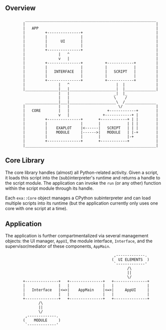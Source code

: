 ## Overview

```
         ___________________________________________________________
        |                                                           |
        |   APP                                                     |
        |         +---------------+                                 |
        |         |               |                                 |
        |         |      UI       |                                 |
        |         |               |                                 |
        |         +---------------+                                 |
        |               |   ^                                       |
        |               v   |                                       |
        |         +---------------+          +------------+         |
        |         |               |          |            |         |
        |         |   INTERFACE   |          |   SCRIPT   |         |
        |         |               |          |            |         |
        |         +---------------+          +------------+         |
        |               |   ^                     |  |              |
        |_______________|___|_____________________|  |______________|
                        |   |                    _|  |_
                        |   |                    \    /
         _______________|___|_____________________\  /______________
        |               |   |                      \/               |
        |   CORE        |   |                 +------------+        |
        |               v   |               +------------+ |        |
        |         +---------------+       +------------+ | |        |
        |         |               |       |            | | |        |
        |         |    EXAPLOT    |<------|   SCRIPT   | | |        |
        |         |    MODULE     |------>|   MODULE   | |-+        |
        |         |               |       |            |-+          |
        |         +---------------+       +------------+            |
        |___________________________________________________________|

```


## Core Library
The core library handles (almost) all Python-related activity. Given a script, it loads this script
into the (sub)interpreter's runtime and returns a handle to the script module. The application can
invoke the `run` (or any other) function within the script module through its handle.

Each `exa::Core` object manages a CPython subinterpreter and can load multiple scripts into its
runtime (but the application currently only uses one core with one script at a time).


## Application
The application is further compartmentalized via several management objects: the UI manager,
`AppUI`, the module interface, `Interface`, and the supervisor/mediator of these components,
`AppMain`.
```
                                                 ,-------------.
                                                (  UI ELEMENTS  )
                                                 `-------------'
                                                       /\
                                                       ||
                                                       \/
        +---------------+   +---------------+   +---------------+
        |               |   |               |   |               |
        |   Interface   |<=>|    AppMain    |<=>|     AppUI     |
        |               |   |               |   |               |
        +---------------+   +---------------+   +---------------+
               /\
               ||
               \/
         ,-------------.
        (    MODULE     )
         `-------------'
```
